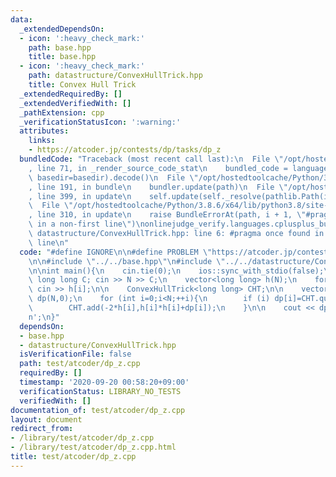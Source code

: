 ```yaml
---
data:
  _extendedDependsOn:
  - icon: ':heavy_check_mark:'
    path: base.hpp
    title: base.hpp
  - icon: ':heavy_check_mark:'
    path: datastructure/ConvexHullTrick.hpp
    title: Convex Hull Trick
  _extendedRequiredBy: []
  _extendedVerifiedWith: []
  _pathExtension: cpp
  _verificationStatusIcon: ':warning:'
  attributes:
    links:
    - https://atcoder.jp/contests/dp/tasks/dp_z
  bundledCode: "Traceback (most recent call last):\n  File \"/opt/hostedtoolcache/Python/3.8.6/x64/lib/python3.8/site-packages/onlinejudge_verify/documentation/build.py\"\
    , line 71, in _render_source_code_stat\n    bundled_code = language.bundle(stat.path,\
    \ basedir=basedir).decode()\n  File \"/opt/hostedtoolcache/Python/3.8.6/x64/lib/python3.8/site-packages/onlinejudge_verify/languages/cplusplus.py\"\
    , line 191, in bundle\n    bundler.update(path)\n  File \"/opt/hostedtoolcache/Python/3.8.6/x64/lib/python3.8/site-packages/onlinejudge_verify/languages/cplusplus_bundle.py\"\
    , line 399, in update\n    self.update(self._resolve(pathlib.Path(included), included_from=path))\n\
    \  File \"/opt/hostedtoolcache/Python/3.8.6/x64/lib/python3.8/site-packages/onlinejudge_verify/languages/cplusplus_bundle.py\"\
    , line 310, in update\n    raise BundleErrorAt(path, i + 1, \"#pragma once found\
    \ in a non-first line\")\nonlinejudge_verify.languages.cplusplus_bundle.BundleErrorAt:\
    \ datastructure/ConvexHullTrick.hpp: line 6: #pragma once found in a non-first\
    \ line\n"
  code: "#define IGNORE\n\n#define PROBLEM \"https://atcoder.jp/contests/dp/tasks/dp_z\"\
    \n\n#include \"../../base.hpp\"\n#include \"../../datastructure/ConvexHullTrick.hpp\"\
    \n\nint main(){\n    cin.tie(0);\n    ios::sync_with_stdio(false);\n    int N;\
    \ long long C; cin >> N >> C;\n    vector<long long> h(N);\n    for (int i=0;i<N;++i)\
    \ cin >> h[i];\n\n    ConvexHullTrick<long long> CHT;\n\n    vector<long long>\
    \ dp(N,0);\n    for (int i=0;i<N;++i){\n        if (i) dp[i]=CHT.query_monotone_inc(h[i])+h[i]*h[i]+C;\n\
    \        CHT.add(-2*h[i],h[i]*h[i]+dp[i]);\n    }\n\n    cout << dp[N-1] << '\\\
    n';\n}"
  dependsOn:
  - base.hpp
  - datastructure/ConvexHullTrick.hpp
  isVerificationFile: false
  path: test/atcoder/dp_z.cpp
  requiredBy: []
  timestamp: '2020-09-20 00:58:20+09:00'
  verificationStatus: LIBRARY_NO_TESTS
  verifiedWith: []
documentation_of: test/atcoder/dp_z.cpp
layout: document
redirect_from:
- /library/test/atcoder/dp_z.cpp
- /library/test/atcoder/dp_z.cpp.html
title: test/atcoder/dp_z.cpp
---
```

